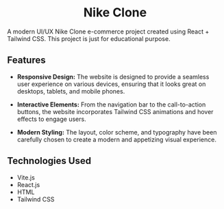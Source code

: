 <h1 align="center">Nike Clone</h1>

A modern UI/UX Nike Clone e-commerce project created using React + Tailwind CSS. This project is just for educational purpose.

## Features

- **Responsive Design:** The website is designed to provide a seamless user experience on various devices, ensuring that it looks great on desktops, tablets, and mobile phones.

- **Interactive Elements:** From the navigation bar to the call-to-action buttons, the website incorporates Tailwind CSS animations and hover effects to engage users.

- **Modern Styling:** The layout, color scheme, and typography have been carefully chosen to create a modern and appetizing visual experience.

## Technologies Used

- Vite.js
- React.js
- HTML
- Tailwind CSS

  

